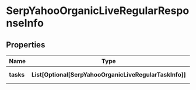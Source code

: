 # SerpYahooOrganicLiveRegularResponseInfo


## Properties

| Name | Type | Description | Notes |
|------------ | ------------- | ------------- | -------------|
**tasks** | **List[Optional[SerpYahooOrganicLiveRegularTaskInfo]]** | array of tasks |[optional]|